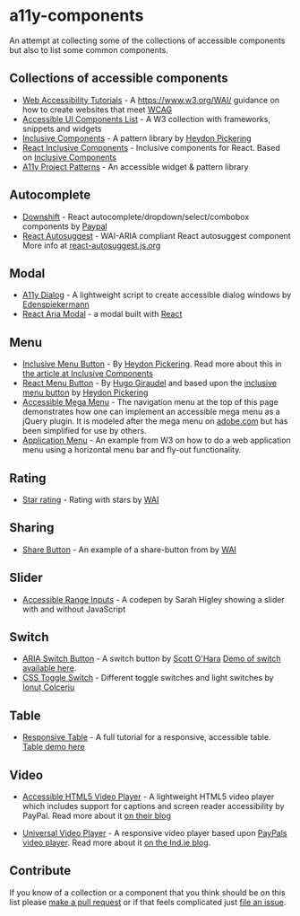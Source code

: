 # a11y-components

An attempt at collecting some of the collections of accessible components but also to list some common components.

## Collections of accessible components

- [Web Accessibility Tutorials](https://www.w3.org/WAI/tutorials/) - A https://www.w3.org/WAI/ guidance on how to create websites that meet [WCAG](https://www.w3.org/WAI/intro/wcag)
- [Accessible UI Components List](https://www.w3.org/blog/wai-components-gallery/) - A W3 collection with frameworks, snippets and widgets
- [Inclusive Components](https://inclusive-components.design/) - A pattern library by [Heydon Pickering](https://twitter.com/heydonworks)
- [React Inclusive Components](https://www.npmjs.com/package/react-inclusive-components) - Inclusive components for React. Based on [Inclusive Components](https://inclusive-components.design/)
- [A11y Project Patterns](http://a11yproject.com/patterns.html) - An accessible widget & pattern library

## Autocomplete

- [Downshift](https://github.com/paypal/downshift) - React autocomplete/dropdown/select/combobox components by [Paypal](https://github.com/paypal)
- [React Autosuggest](https://github.com/moroshko/react-autosuggest) - WAI-ARIA compliant React autosuggest component More info at [react-autosuggest.js.org](http://react-autosuggest.js.org)

## Modal

- [A11y Dialog](https://github.com/edenspiekermann/a11y-dialog) - A lightweight script to create accessible dialog windows by [Edenspiekermann](https://www.edenspiekermann.com/)
- [React Aria Modal](https://github.com/davidtheclark/react-aria-modal) - a modal built with [React](https://facebook.github.io/react/)

## Menu

- [Inclusive Menu Button](https://github.com/Heydon/inclusive-menu-button) - By [Heydon Pickering](https://twitter.com/heydonworks). Read more about this in [the article at Inclusive Components](https://inclusive-components.design/menus-menu-buttons/)
- [React Menu Button](https://github.com/HugoGiraudel/react-menu-button) - By [Hugo Giraudel](https://twitter.com/hugogiraudel) and based upon the [inclusive menu button](https://github.com/Heydon/inclusive-menu-button) by [Heydon Pickering](https://twitter.com/heydonworks)
- [Accessible Mega Menu](http://adobe-accessibility.github.io/Accessible-Mega-Menu/) - The navigation menu at the top of this page demonstrates how one can implement an accessible mega menu as a jQuery plugin. It is modeled after the mega menu on [adobe.com](https://adobe.com) but has been simplified for use by others.
- [Application Menu](https://www.w3.org/WAI/tutorials/menus/application-menus-code/) - An example from W3 on how to do a web application menu using a horizontal menu bar and fly-out functionality.

## Rating

- [Star rating](https://www.w3.org/WAI/tutorials/forms/custom-controls/#a-star-rating) - Rating with stars by [WAI](https://www.w3.org/WAI/)

## Sharing

- [Share Button](https://www.w3.org/WAI/tutorials/forms/custom-controls/#a-share-button) - An example of a share-button from by [WAI](https://www.w3.org/WAI/)

## Slider

- [Accessible Range Inputs](https://codepen.io/smhigley/pen/ObWbdy) - A codepen by Sarah Higley showing a slider with and without JavaScript

## Switch

- [ARIA Switch Button](https://github.com/scottaohara/aria-switch-button) - A switch button by [Scott O'Hara](https://twitter.com/scottohara) [Demo of switch available here](https://scottaohara.github.io/aria-switch-button/).
- [CSS Toggle Switch](https://ghinda.net/css-toggle-switch/) - Different toggle switches and light switches by [Ionuț Colceriu](https://twitter.com/ghindas)

## Table

- [Responsive Table](http://adrianroselli.com/2017/11/a-responsive-accessible-table.html) - A full tutorial for a responsive, accessible table. [Table demo here](https://codepen.io/aardrian/pen/YEKmxP?editors=1000)

## Video

- [Accessible HTML5 Video Player](https://github.com/paypal/accessible-html5-video-player) - A lightweight HTML5 video player which includes support for captions and screen reader accessibility by PayPal. Read more about it [on their blog](https://www.paypal-engineering.com/2014/09/05/introducing-an-accessible-html5-video-player/)

- [Universal Video Player](https://source.ind.ie/project/video-player) - A responsive video player based upon [PayPals video player](https://github.com/paypal/accessible-html5-video-player). Read more about it [on the Ind.ie blog](https://ind.ie/blog/accessible-video-player/).

## Contribute

If you know of a collection or a component that you think should be on this list please [make a pull request](https://github.com/t12t/a11y-components/pulls) or if that feels complicated just [file an issue](https://github.com/t12t/a11y-components/issues).
